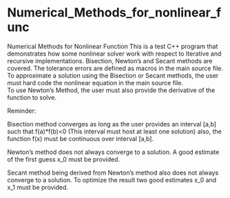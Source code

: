 # Numerical_Methods_for_nonlinear_func
Numerical Methods for Nonlinear Function
This is a test C++ program that demonstrates how some nonlinear solver work with respect to Iterative and recursive implementations. 
Bisection, Newton’s and Secant methods are covered. The tolerance errors are defined as macros in the main source file.  
To approximate a solution using the Bisection or Secant methods, the user must hard code the nonlinear equation in the main source file.  
To use Newton’s Method, the user must also provide the derivative of the function to solve.    

Reminder: 

Bisection method converges as long as the user provides an interval [a,b] such that f(a)*f(b)<0
(This interval must host at least one solution) also, the function f(x) must be continuous over interval [a,b].

Newton’s method does not always converge to a solution. A good estimate of the first guess x_0 must be provided.

Secant method being derived from Newton’s method also does not always converge to a solution. 
To optimize the result two good estimates x_0 and x_1 must be provided.

